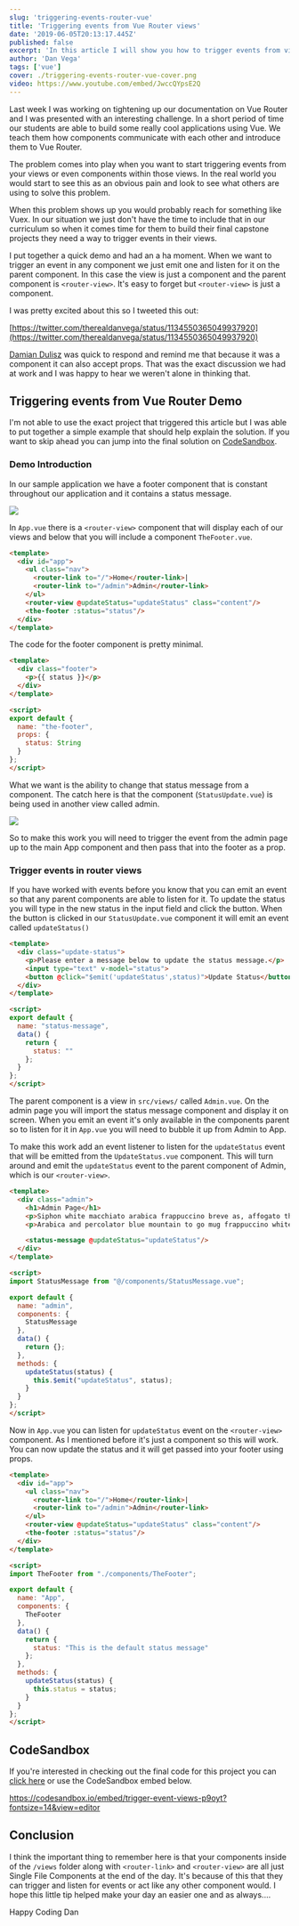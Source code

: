 ```yaml
---
slug: 'triggering-events-router-vue'
title: 'Triggering events from Vue Router views'
date: '2019-06-05T20:13:17.445Z'
published: false
excerpt: 'In this article I will show you how to trigger events from views using the Router View component.'
author: 'Dan Vega'
tags: ['vue']
cover: ./triggering-events-router-vue-cover.png
video: https://www.youtube.com/embed/JwccQYpsE2Q
---
```



Last week I was working on tightening up our documentation on Vue Router and I was presented with an interesting challenge. In a short period of time our students are able to build some really cool applications using Vue. We teach them how components communicate with each other and introduce them to Vue Router.

The problem comes into play when you want to start triggering events from your views or even components within those views. In the real world you would start to see this as an obvious pain and look to see what others are using to solve this problem.

When this problem shows up you would probably reach for something like Vuex. In our situation we just don't have the time to include that in our curriculum so when it comes time for them to build their final capstone projects they need a way to trigger events in their views.

I put together a quick demo and had an a ha moment. When we want to trigger an event in any component we just emit one and listen for it on the parent component. In this case the view is just a component and the parent component is `<router-view>`. It's easy to forget but `<router-view>` is just a component.

I was pretty excited about this so I tweeted this out:

[https://twitter.com/therealdanvega/status/1134550365049937920](https://twitter.com/therealdanvega/status/1134550365049937920)

[Damian Dulisz](https://twitter.com/DamianDulisz) was quick to respond and remind me that because it was a component it can also accept props. That was the exact discussion we had at work and I was happy to hear we weren't alone in thinking that.

## Triggering events from Vue Router Demo

I'm not able to use the exact project that triggered this article but I was able to put together a simple example that should help explain the solution. If you want to skip ahead you can jump into the final solution on [CodeSandbox](https://codesandbox.io/s/trigger-event-views-p9oyt?fontsize=14).

### Demo Introduction

In our sample application we have a footer component that is constant throughout our application and it contains a status message.

![](2019-06-05_12-13-15-1bacd64d-69d7-48c7-a7ac-b90cc67baea5.png)

In `App.vue` there is a `<router-view>` component that will display each of our views and below that you will include a component `TheFooter.vue`.

```html
<template>
  <div id="app">
    <ul class="nav">
      <router-link to="/">Home</router-link>|
      <router-link to="/admin">Admin</router-link>
    </ul>
    <router-view @updateStatus="updateStatus" class="content"/>
    <the-footer :status="status"/>
  </div>
</template>
```

The code for the footer component is pretty minimal.

```html
<template>
  <div class="footer">
    <p>{{ status }}</p>
  </div>
</template>

<script>
export default {
  name: "the-footer",
  props: {
    status: String
  }
};
</script>
```

What we want is the ability to change that status message from a component. The catch here is that the component (`StatusUpdate.vue`) is being used in another view called admin.

![](2019-06-05_12-15-38-7d19d6b2-654c-4187-8d61-fa1a6b4f88aa.png)

So to make this work you will need to trigger the event from the admin page up to the main App component and then pass that into the footer as a prop.

### Trigger events in router views

If you have worked with events before you know that you can emit an event so that any parent components are able to listen for it. To update the status you will type in the new status in the input field and click the button. When the button is clicked in our `StatusUpdate.vue` component it will emit an event called `updateStatus()`

```html
<template>
  <div class="update-status">
    <p>Please enter a message below to update the status message.</p>
    <input type="text" v-model="status">
    <button @click="$emit('updateStatus',status)">Update Status</button>
  </div>
</template>

<script>
export default {
  name: "status-message",
  data() {
    return {
      status: ""
    };
  }
};
</script>
```

The parent component is a view in `src/views/` called `Admin.vue`.  On the admin page you will import the status message component and display it on screen. When you emit an event it's only available in the components parent so to listen for it in `App.vue` you will need to bubble it up from Admin to App.

To make this work add an event listener to listen for the `updateStatus` event that will be emitted from the `UpdateStatus.vue` component. This will turn around and emit the `updateStatus` event to the parent component of Admin, which is our `<router-view>`.

```html
<template>
  <div class="admin">
    <h1>Admin Page</h1>
    <p>Siphon white macchiato arabica frappuccino breve as, affogato that acerbic dark sweet. Qui brewed single shot white bar plunger pot single shot cinnamon. Lungo brewed turkish white aged skinny french press. Aged french press white medium, brewed and ut seasonal single origin. Single origin, aroma, robusta trifecta cup frappuccino cup skinny.</p>
    <p>Arabica and percolator blue mountain to go mug frappuccino white medium brewed single shot. Skinny redeye aromatic, java flavour mazagran blue mountain robusta milk. Trifecta single shot strong single origin caffeine cream cinnamon cream extra. Turkish, caramelization so, cultivar brewed, cream mocha plunger pot white robusta saucer. Caffeine dark, brewed carajillo pumpkin spice mocha caffeine.</p>

    <status-message @updateStatus="updateStatus"/>
  </div>
</template>

<script>
import StatusMessage from "@/components/StatusMessage.vue";

export default {
  name: "admin",
  components: {
    StatusMessage
  },
  data() {
    return {};
  },
  methods: {
    updateStatus(status) {
      this.$emit("updateStatus", status);
    }
  }
};
</script>
```

Now in `App.vue` you can listen for `updateStatus` event on the `<router-view>` component. As I mentioned before it's just a component so this will work. You can now update the status and it will get passed into your footer using props.

```html
<template>
  <div id="app">
    <ul class="nav">
      <router-link to="/">Home</router-link>|
      <router-link to="/admin">Admin</router-link>
    </ul>
    <router-view @updateStatus="updateStatus" class="content"/>
    <the-footer :status="status"/>
  </div>
</template>

<script>
import TheFooter from "./components/TheFooter";

export default {
  name: "App",
  components: {
    TheFooter
  },
  data() {
    return {
      status: "This is the default status message"
    };
  },
  methods: {
    updateStatus(status) {
      this.status = status;
    }
  }
};
</script>
```

## CodeSandbox

If you're interested in checking out the final code for this project you can [click here](https://codesandbox.io/s/trigger-event-views-p9oyt?fontsize=14) or use the CodeSandbox embed below.

https://codesandbox.io/embed/trigger-event-views-p9oyt?fontsize=14&view=editor

## Conclusion

I think the important thing to remember here is that your components inside of the `/views` folder along with `<router-link>` and `<router-view>` are all just Single File Components at the end of the day. It's because of this that they can trigger and listen for events or act like any other component would. I hope this little tip helped make your day an easier one and as always....

Happy Coding
Dan
